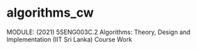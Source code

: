# algorithms_cw
MODULE: (2021) 5SENG003C.2 Algorithms: Theory, Design and Implementation (IIT Sri Lanka) Course Work
